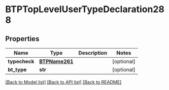 # BTPTopLevelUserTypeDeclaration288

## Properties
Name | Type | Description | Notes
------------ | ------------- | ------------- | -------------
**typecheck** | [**BTPName261**](BTPName261.md) |  | [optional] 
**bt_type** | **str** |  | [optional] 

[[Back to Model list]](../README.md#documentation-for-models) [[Back to API list]](../README.md#documentation-for-api-endpoints) [[Back to README]](../README.md)


